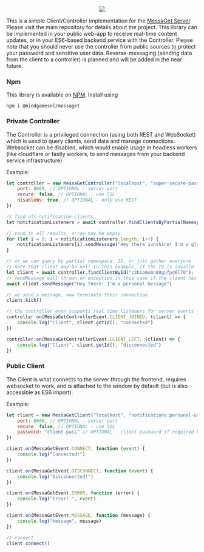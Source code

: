 <p align="center">
  <img src="https://i.imgur.com/7dtHykL.png" />
</p>

This is a simple Client/Controller implementation for the [MessaGet Server](https://github.com/messaget/messaget-server). Please visit the main repository for details about the project. This library can be implemented in your public web-app to receive real-time content updates, or in your ES6-based backend service with the Controller. Please note that you should never use the controller from public sources to protect your password and sensitive user data. Reverse-messaging (sending data from the client to a controller) is planned and will be added in the near future.

### Npm
This library is available on [NPM](https://www.npmjs.com/package/@mindgamesnl/messaget). Install using
```
npm i @mindgamesnl/messaget
```

### Private Controller
The Controller is a privileged connection (using both REST and WebSocket) which is used to query clients, send data and manage connections. Websocket can be disabled, which would enable usage in headless workers (like cloudflare or fastly workers, to send messages from your backend service infrastructure)

Example:
```javascript
let controller = new MessaGetController("localhost", "super-secure-password", {
    port: 8080, // OPTIONAL - server port
    secure: false, // OPTIONAL - use SSL
    disableWs: true, // OPTIONAL - only use REST
})

// find all notification clients
let notificationListeners = await controller.findClientsByPartialNamespace("notification:");

// send to all results, array may be empty
for (let i = 0; i < notificationListeners.length; i++) {
    notificationListeners[i].sendMessage("Hey there sunshine! I'm a global notification to all clients in the notification namespace!")
}

// or we can query by partial namespace, ID, or just gather everyone
// note that client may be null in this example, if the ID is invalid
let client = await controller.findClientById("c3hio6o6n88gufpd6l70");
// sendMessage will thrown an exception in this case if the client has disconnected between these function calls
await client.sendMessage("Hey there! I'm a personal message")

// we send a message, now terminate their connection
client.kick()

// the controller even supports real time listeners for server events
controller.on(MessaGetControllerEvent.CLIENT_JOINED, (client) => {
    console.log("Client", client.getId(), "connected")
})

controller.on(MessaGetControllerEvent.CLIENT_LEFT, (client) => {
    console.log("Client", client.getId(), "disconnected")
})
```

### Public Client
The Client is what connects to the server through the frontend, requires websocket to work, and is attached to the window by default (but is also accessible as ES6 import).

Example:
```javascript
let client = new MessaGetClient("localhost", "notifications:personal-user -oken", {
    port: 8080, // OPTIONAL - server port
    secure: false, // OPTIONAL - use SSL
    password: "client-pass" // OPTIONAL - client password if required by the server
})

client.on(MessaGetEvent.CONNECT, function (event) {
    console.log("Connected!")
})

client.on(MessaGetEvent.DISCONNECT, function (event) {
    console.log("Disconnected!")
})

client.on(MessaGetEvent.ERROR, function (error) {
    console.log("Error! ", event)
})

client.on(MessaGetEvent.MESSAGE, function (message) {
    console.log("message", message)
})

// connect
client.connect()
```